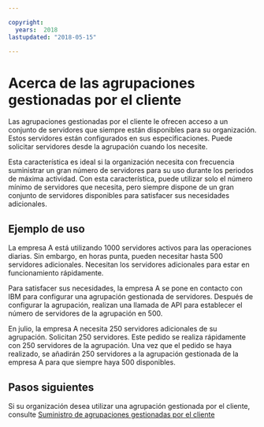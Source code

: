 ```yaml
---

copyright:
  years:  2018
lastupdated: "2018-05-15"

---
```


# Acerca de las agrupaciones gestionadas por el cliente

Las agrupaciones gestionadas por el cliente le ofrecen acceso a un conjunto de servidores que siempre están disponibles para su organización. Estos servidores están configurados en sus especificaciones. Puede solicitar servidores desde la agrupación cuando los necesite.

Esta característica es ideal si la organización necesita con frecuencia suministrar un gran número de servidores para su uso durante los periodos de máxima actividad. Con esta característica, puede utilizar solo el número mínimo de servidores que necesita, pero siempre dispone de un gran conjunto de servidores disponibles para satisfacer sus necesidades adicionales.

## Ejemplo de uso

La empresa A está utilizando 1000 servidores activos para las operaciones diarias. Sin embargo, en horas punta, pueden necesitar hasta 500 servidores adicionales. Necesitan los servidores adicionales para estar en funcionamiento rápidamente.

Para satisfacer sus necesidades, la empresa A se pone en contacto con IBM para configurar una agrupación gestionada de servidores. Después de configurar la agrupación, realizan una llamada de API para establecer el número de servidores de la agrupación en 500.

En julio, la empresa A necesita 250 servidores adicionales de su agrupación. Solicitan 250 servidores. Este pedido se realiza rápidamente con 250 servidores de la agrupación. Una vez que el pedido se haya realizado, se añadirán 250 servidores a la agrupación gestionada de la empresa A para que siempre haya 500 disponibles.


## Pasos siguientes

Si su organización desea utilizar una agrupación gestionada por el cliente, consulte [Suministro de agrupaciones gestionadas por el cliente](../bare-metal/managedPool_provision.html)
